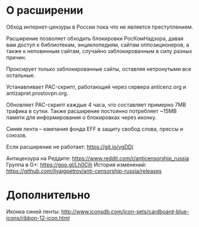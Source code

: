 # О расширении

Обход интернет-цензуры в России пока что не является преступлением.

Расширение позволяет обходить блокировки РосКомНадзора, давая вам доступ
к библиотекам, энциклопедиям, сайтам оппозиционеров, а также к неповинным
сайтам, случайно заблокированным в силу разных причин.

Проксирует только заблокированные сайты, оставляя нетронутыми все остальные.

Устанавливает PAC-скрипт, работающий через сервера anticenz.org и antizapret.prostovpn.org.

Обновляет PAC-скрипт каждые 4 часа, что составляет примерно 7MB трафика в сутки.
Также расширение постоянно потребляет ~15MB памяти для информирования о блокировках через иконку.

Синяя лента – кампания фонда EFF в защиту свобод слова, прессы и союзов.

Если расширение не работает: https://git.io/vgDDj

Антицензура на Реддите: https://www.reddit.com/r/anticensorship_russia
Группа в G+: https://goo.gl/Lh0Cjh
История изменений: https://github.com/ilyaigpetrov/anti-censorship-russia/releases

# Дополнительно

Иконка синей ленты: http://www.iconsdb.com/icon-sets/cardboard-blue-icons/ribbon-12-icon.html